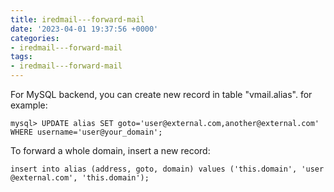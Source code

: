 ```yaml
---
title: iredmail---forward-mail
date: '2023-04-01 19:37:56 +0000'
categories:
- iredmail---forward-mail
tags:
- iredmail---forward-mail
---
```



For MySQL backend, you can create new record in table "vmail.alias". for
example:

`mysql> UPDATE alias SET goto='user@external.com,another@external.com' WHERE username='user@your_domain';`

To forward a whole domain, insert a new record:

`insert into alias (address, goto, domain) values ('this.domain', 'user@external.com', 'this.domain');`